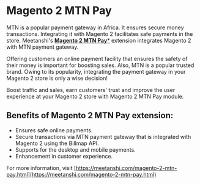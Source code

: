 # Magento 2 MTN Pay

MTN is a popular payment gateway in Africa. It ensures secure money transactions. Integrating it with Magento 2 facilitates safe payments in the store. Meetanshi's [**Magento 2 MTN Pay***](https://meetanshi.com/magento-2-mtn-pay.html) extension integrates Magento 2 with MTN payment gateway.


Offering customers an online payment facility that ensures the safety of their money is important for boosting sales. Also, MTN is a popular trusted brand. Owing to its popularity, integrating the payment gateway in your Magento 2 store is only a wise decision!

Boost traffic and sales, earn customers' trust and improve the user experience at your Magento 2 store with Magento 2 MTN Pay module.

## Benefits of Magento 2 MTN Pay extension:
* Ensures safe online payments.
* Secure transactions via MTN payment gateway that is integrated with Magento 2 using the Billmap API.
* Supports for the desktop and mobile payments.
* Enhancement in customer experience.

For more information, visit [https://meetanshi.com/magento-2-mtn-pay.html](https://meetanshi.com/magento-2-mtn-pay.html)


